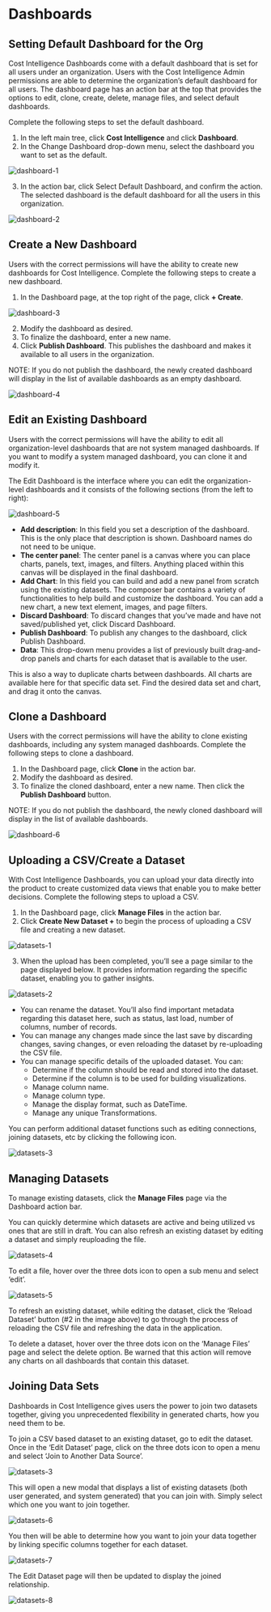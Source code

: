 # Dashboards    

## Setting Default Dashboard for the Org  

Cost Intelligence Dashboards come with a default dashboard that is set for all users under an organization. Users with the Cost Intelligence Admin permissions are able to determine the organization’s default dashboard for all users.  The dashboard page has an action bar at the top that provides the options to edit, clone, create, delete, manage files, and select default dashboards.     

Complete the following steps to set the default dashboard.    

1. In the left main tree, click **Cost Intelligence** and click **Dashboard**.   
2. In the Change Dashboard drop-down menu, select the dashboard you want to set as the default.  

![dashboard-1](https://github.com/spotinst/help/assets/106514736/724f724f-5013-49bf-8e76-0b6388fb3669) 

3. In the action bar, click Select Default Dashboard, and confirm the action. The selected dashboard is the default dashboard for all the users in this organization.    

![dashboard-2](https://github.com/spotinst/help/assets/106514736/ac8a9589-4eb3-48b7-b1f3-764759296286)  

## Create a New Dashboard  

Users with the correct permissions will have the ability to create new dashboards for Cost Intelligence. Complete the following steps to create a new dashboard.   

1. In the Dashboard page, at the top right of the page, click **+ Create**.    

![dashboard-3](https://github.com/spotinst/help/assets/106514736/8c947153-d95b-49e9-9e98-6323d4005800) 

2. Modify the dashboard as desired.  
3. To finalize the dashboard, enter a new name.   
4. Click **Publish Dashboard**. This publishes the dashboard and makes it available to all users in the organization.     

NOTE: If you do not publish the dashboard, the newly created dashboard will display in the list of available dashboards as an empty dashboard.    

![dashboard-4](https://github.com/spotinst/help/assets/106514736/72c9a54a-5292-47cd-b845-8097e802ad27)   

## Edit an Existing Dashboard    

Users with the correct permissions will have the ability to edit all organization-level dashboards that are not system managed dashboards. If you want to modify a system managed dashboard, you can clone it and modify it.  

The Edit Dashboard is the interface where you can edit the organization-level dashboards and it consists of the following sections (from the left to right):  

![dashboard-5](https://github.com/spotinst/help/assets/106514736/762309f4-7860-4eb3-b23d-c6e2f3c3ec56) 

* **Add description**: In this field you set a description of the dashboard. This is the only place that description is shown. Dashboard names do not need to be unique.  
* **The center panel**: The center panel is a canvas where you can place charts, panels, text, images, and filters. Anything placed within this canvas will be displayed in the final dashboard.  
* **Add Chart**: In this field you can build and add a new panel from scratch using the existing datasets. The composer bar contains a variety of functionalities to help build and customize the dashboard. You can add a new chart, a new text element, images, and page filters.   
* **Discard Dashboard**: To discard changes that you’ve made and have not saved/published yet, click Discard Dashboard.   
* **Publish Dashboard**: To publish any changes to the dashboard, click Publish Dashboard.  
* **Data**: This drop-down menu provides a list of previously built drag-and-drop panels and charts for each dataset that is available to the user.    

This is also a way to duplicate charts between dashboards. All charts are available here for that specific data set. Find the desired data set and chart, and drag it onto the canvas.  

## Clone a Dashboard   

Users with the correct permissions will have the ability to clone existing dashboards, including any system managed dashboards. Complete the following steps to clone a dashboard.   

1. In the Dashboard page, click **Clone** in the action bar.  
2. Modify the dashboard as desired.  
3. To finalize the cloned dashboard, enter a new name. Then click the **Publish Dashboard** button.   

NOTE: If you do not publish the dashboard, the newly cloned dashboard will display in the list of available dashboards.  

![dashboard-6](https://github.com/spotinst/help/assets/106514736/443f9293-861a-4ec1-943f-32d4f053099c)   

## Uploading a CSV/Create a Dataset    

With Cost Intelligence Dashboards, you can upload your data directly into the product to create customized data views that enable you to make better decisions. Complete the following steps to upload a CSV.    

1. In the Dashboard page, click **Manage Files** in the action bar.  
2. Click **Create New Dataset +** to begin the process of uploading a CSV file and creating a new dataset.  

![datasets-1](https://github.com/spotinst/help/assets/106514736/9aa8bcaa-ee99-4792-8027-9dc19999b4e8) 

3. When the upload has been completed, you’ll see a page similar to the page displayed below. It provides information regarding the specific dataset, enabling you to gather insights.     

![datasets-2](https://github.com/spotinst/help/assets/106514736/34a2d45c-c669-48fe-b1a0-a87cd3d80fd2) 

* You can rename the dataset. You’ll also find important metadata regarding this dataset here, such as status, last load, number of columns, number of records.  
* You can manage any changes made since the last save by discarding changes, saving changes, or even reloading the dataset by re-uploading the CSV file. 
* You can manage specific details of the uploaded dataset. You can:  
  - Determine if the column should be read and stored into the dataset.  
  - Determine if the column is to be used for building visualizations.   
  - Manage column name.  
  - Manage column type.  
  - Manage the display format, such as DateTime.  
  - Manage any unique Transformations.    

You can perform additional dataset functions such as editing connections, joining datasets, etc by clicking the following icon.   

![datasets-3](https://github.com/spotinst/help/assets/106514736/170e83b8-0e10-4982-a727-61934572eedb)   

## Managing Datasets  

To manage existing datasets, click the **Manage Files** page via the Dashboard action bar.  

You can quickly determine which datasets are active and being utilized vs ones that are still in draft. You can also refresh an existing dataset by editing a dataset and simply reuploading the file.  

![datasets-4](https://github.com/spotinst/help/assets/106514736/3f94acd9-7c77-443d-9a15-a7caac69aca3) 

To edit a file, hover over the three dots icon to open a sub menu and select ‘edit’.  

![datasets-5](https://github.com/spotinst/help/assets/106514736/4d1af696-2634-4eae-9ec3-16eb3d8c377c) 
  
To refresh an existing dataset, while editing the dataset, click the ‘Reload Dataset’ button (#2 in the image above) to go through the process of reloading the CSV file and refreshing the data in the application.  

To delete a dataset, hover over the three dots icon on the ‘Manage Files’ page and select the delete option. Be warned that this action will remove any charts on all dashboards that contain this dataset.  

## Joining Data Sets  

Dashboards in Cost Intelligence gives users the power to join two datasets together, giving you unprecedented flexibility in generated charts, how you need them to be.  

To join a CSV based dataset to an existing dataset, go to edit the dataset. Once in the ‘Edit Dataset’ page, click on the three dots icon to open a menu and select ‘Join to Another Data Source’.  

![datasets-3](https://github.com/spotinst/help/assets/106514736/6737aad2-f308-4421-98a1-f923076cbfb5) 

This will open a new modal that displays a list of existing datasets (both user generated, and system generated) that you can join with. Simply select which one you want to join together.   

![datasets-6](https://github.com/spotinst/help/assets/106514736/f0371615-2e7d-4c7a-8174-0221d4b9dfd6)   

You then will be able to determine how you want to join your data together by linking specific columns together for each dataset.    

![datasets-7](https://github.com/spotinst/help/assets/106514736/5e2ba217-8ad2-472e-bec2-0b936fe68e77) 

The Edit Dataset page will then be updated to display the joined relationship.    

![datasets-8](https://github.com/spotinst/help/assets/106514736/799004c9-34ae-489e-9cbc-f19a44f69546) 

  
